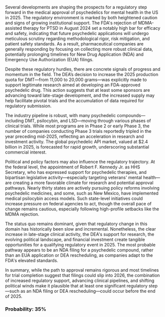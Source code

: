 Several developments are shaping the prospects for a regulatory step forward in the medical approval of psychedelics for mental health in the US in 2025. The regulatory environment is marked by both heightened caution and signs of growing institutional support. The FDA's rejection of MDMA-assisted therapy for PTSD in August 2024 set a notably high bar for efficacy and safety, indicating that future psychedelic applications will undergo meticulous scrutiny regarding methodological rigor, risk mitigation, and patient safety standards. As a result, pharmaceutical companies are generally responding by focusing on collecting more robust clinical data, potentially prolonging timelines for New Drug Application (NDA) and Emergency Use Authorization (EUA) filings.

Despite these regulatory hurdles, there are concrete signals of progress and momentum in the field. The DEA’s decision to increase the 2025 production quota for DMT—from 11,000 to 20,000 grams—was explicitly made to support legitimate research aimed at developing an FDA-approved psychedelic drug. This action suggests that at least some sponsors are advancing toward late-stage development, and the increased supply may help facilitate pivotal trials and the accumulation of data required for regulatory submission.

The industry pipeline is robust, with many psychedelic compounds—including DMT, psilocybin, and LSD—moving through various phases of clinical trials. While most programs are in Phase 2 or early Phase 3, the number of companies conducting Phase 3 trials reportedly tripled in the year preceding mid-2025, reflecting an acceleration in research and investment activity. The global psychedelic API market, valued at $2.4 billion in 2025, is forecasted for rapid growth, underscoring substantial commercial interest.

Political and policy factors may also influence the regulatory trajectory. At the federal level, the appointment of Robert F. Kennedy Jr. as HHS Secretary, who has expressed support for psychedelic therapies, and bipartisan legislative activity—especially targeting veterans' mental health—are creating a more favorable climate for research and potential approval pathways. Nearly thirty states are actively pursuing policy reforms involving psychedelic medicines, and some, such as New Mexico, have implemented medical psilocybin access models. Such state-level initiatives could increase pressure on federal agencies to act, though the overall pace of change remains cautious, especially following high-profile setbacks like the MDMA rejection.

The status quo remains dominant, given that regulatory change in this domain has historically been slow and incremental. Nonetheless, the clear increase in late-stage clinical activity, the DEA's support for research, the evolving political landscape, and financial investment create tangible opportunities for a qualifying regulatory event in 2025. The most probable pathway appears to be an NDA filing for a psychedelic compound, rather than an EUA application or DEA rescheduling, as companies adapt to the FDA's elevated standards.

In summary, while the path to approval remains rigorous and most timelines for trial completion suggest that filings could slip into 2026, the combination of increased regulatory support, advancing clinical pipelines, and shifting political winds make it plausible that at least one significant regulatory step—such as an NDA filing or DEA rescheduling—could occur before the end of 2025.

### Probability: 35%